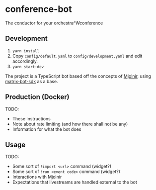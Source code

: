 # conference-bot
The conductor for your orchestra^Wconference

## Development

1. `yarn install`
2. Copy `config/default.yaml` to `config/development.yaml` and edit accordingly.
3. `yarn start:dev`

The project is a TypeScript bot based off the concepts of [Mjolnir](https://github.com/matrix-org/mjolnir),
using [matrix-bot-sdk](https://github.com/turt2live/matrix-bot-sdk) as a base.

## Production (Docker)

TODO:
* These instructions
* Note about rate limiting (and how there shall not be any)
* Information for what the bot does

## Usage

TODO:
* Some sort of `!import <url>` command (widget?)
* Some sort of `!run <event code>` command (widget?)
* Interactions with Mjolnir
* Expectations that livestreams are handled external to the bot

